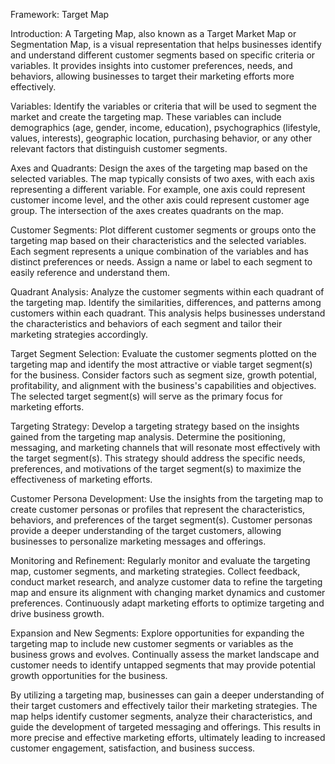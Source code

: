 Framework: Target Map

Introduction:
A Targeting Map, also known as a Target Market Map or Segmentation Map, is a visual representation that helps businesses identify and understand different customer segments based on specific criteria or variables. It provides insights into customer preferences, needs, and behaviors, allowing businesses to target their marketing efforts more effectively.

Variables:
Identify the variables or criteria that will be used to segment the market and create the targeting map. These variables can include demographics (age, gender, income, education), psychographics (lifestyle, values, interests), geographic location, purchasing behavior, or any other relevant factors that distinguish customer segments.

Axes and Quadrants:
Design the axes of the targeting map based on the selected variables. The map typically consists of two axes, with each axis representing a different variable. For example, one axis could represent customer income level, and the other axis could represent customer age group. The intersection of the axes creates quadrants on the map.

Customer Segments:
Plot different customer segments or groups onto the targeting map based on their characteristics and the selected variables. Each segment represents a unique combination of the variables and has distinct preferences or needs. Assign a name or label to each segment to easily reference and understand them.

Quadrant Analysis:
Analyze the customer segments within each quadrant of the targeting map. Identify the similarities, differences, and patterns among customers within each quadrant. This analysis helps businesses understand the characteristics and behaviors of each segment and tailor their marketing strategies accordingly.

Target Segment Selection:
Evaluate the customer segments plotted on the targeting map and identify the most attractive or viable target segment(s) for the business. Consider factors such as segment size, growth potential, profitability, and alignment with the business's capabilities and objectives. The selected target segment(s) will serve as the primary focus for marketing efforts.

Targeting Strategy:
Develop a targeting strategy based on the insights gained from the targeting map analysis. Determine the positioning, messaging, and marketing channels that will resonate most effectively with the target segment(s). This strategy should address the specific needs, preferences, and motivations of the target segment(s) to maximize the effectiveness of marketing efforts.

Customer Persona Development:
Use the insights from the targeting map to create customer personas or profiles that represent the characteristics, behaviors, and preferences of the target segment(s). Customer personas provide a deeper understanding of the target customers, allowing businesses to personalize marketing messages and offerings.

Monitoring and Refinement:
Regularly monitor and evaluate the targeting map, customer segments, and marketing strategies. Collect feedback, conduct market research, and analyze customer data to refine the targeting map and ensure its alignment with changing market dynamics and customer preferences. Continuously adapt marketing efforts to optimize targeting and drive business growth.

Expansion and New Segments:
Explore opportunities for expanding the targeting map to include new customer segments or variables as the business grows and evolves. Continually assess the market landscape and customer needs to identify untapped segments that may provide potential growth opportunities for the business.

By utilizing a targeting map, businesses can gain a deeper understanding of their target customers and effectively tailor their marketing strategies. The map helps identify customer segments, analyze their characteristics, and guide the development of targeted messaging and offerings. This results in more precise and effective marketing efforts, ultimately leading to increased customer engagement, satisfaction, and business success.
